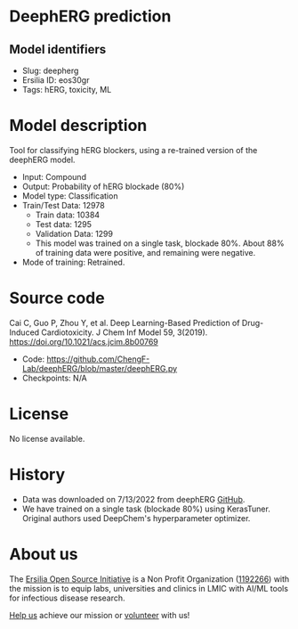 # DeephERG prediction
## Model identifiers
- Slug: deepherg
- Ersilia ID: eos30gr
- Tags: hERG, toxicity, ML

# Model description
Tool for classifying hERG blockers, using a re-trained version of the deephERG model. 
- Input: Compound
- Output: Probability of hERG blockade (80%) 
- Model type: Classification
- Train/Test Data: 12978 
  - Train data: 10384
  - Test data: 1295
  - Validation Data: 1299 
  - This model was trained on a single task, blockade 80%. About 88% of training data were positive, and remaining were negative. 
- Mode of training: Retrained.

# Source code
Cai C, Guo P, Zhou Y, et al. Deep Learning-Based Prediction of Drug-Induced Cardiotoxicity. J Chem Inf Model 59, 3(2019). https://doi.org/10.1021/acs.jcim.8b00769

- Code: https://github.com/ChengF-Lab/deephERG/blob/master/deephERG.py
- Checkpoints: N/A

# License
No license available. 

# History 
- Data was downloaded on 7/13/2022 from deephERG [GitHub](https://github.com/ChengF-Lab/deephERG/blob/master/deephERG.py). 
- We have trained on a single task (blockade 80%) using KerasTuner. Original authors used DeepChem's hyperparameter optimizer.

# About us
The [Ersilia Open Source Initiative](https://ersilia.io) is a Non Profit Organization ([1192266](https://register-of-charities.charitycommission.gov.uk/charity-search/-/charity-details/5170657/full-print)) with the mission is to equip labs, universities and clinics in LMIC with AI/ML tools for infectious disease research.

[Help us](https://www.ersilia.io/donate) achieve our mission or [volunteer](https://www.ersilia.io/volunteer) with us!
